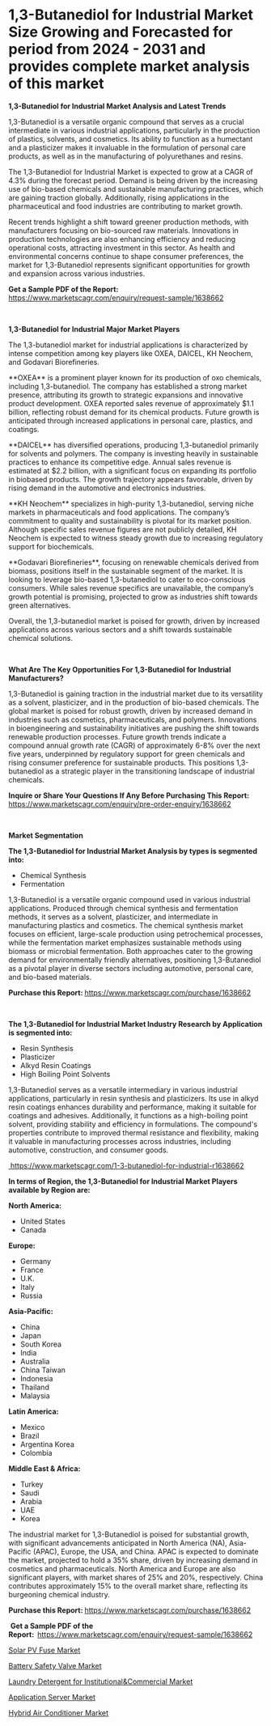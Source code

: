 <p><h1>1,3-Butanediol for Industrial Market Size Growing and Forecasted for period from 2024 - 2031 and provides complete market analysis of this market</h1></p><p><strong>1,3-Butanediol for Industrial Market Analysis and Latest Trends</strong></p>
<p><p>1,3-Butanediol is a versatile organic compound that serves as a crucial intermediate in various industrial applications, particularly in the production of plastics, solvents, and cosmetics. Its ability to function as a humectant and a plasticizer makes it invaluable in the formulation of personal care products, as well as in the manufacturing of polyurethanes and resins. </p><p>The 1,3-Butanediol for Industrial Market is expected to grow at a CAGR of 4.3% during the forecast period. Demand is being driven by the increasing use of bio-based chemicals and sustainable manufacturing practices, which are gaining traction globally. Additionally, rising applications in the pharmaceutical and food industries are contributing to market growth.</p><p>Recent trends highlight a shift toward greener production methods, with manufacturers focusing on bio-sourced raw materials. Innovations in production technologies are also enhancing efficiency and reducing operational costs, attracting investment in this sector. As health and environmental concerns continue to shape consumer preferences, the market for 1,3-Butanediol represents significant opportunities for growth and expansion across various industries.</p></p>
<p><strong>Get a Sample PDF of the Report:&nbsp;</strong> <a href="https://www.marketscagr.com/enquiry/request-sample/1638662">https://www.marketscagr.com/enquiry/request-sample/1638662</a></p>
<p>&nbsp;</p>
<p><strong>1,3-Butanediol for Industrial Major Market Players</strong></p>
<p><p>The 1,3-butanediol market for industrial applications is characterized by intense competition among key players like OXEA, DAICEL, KH Neochem, and Godavari Biorefineries.</p><p>**OXEA** is a prominent player known for its production of oxo chemicals, including 1,3-butanediol. The company has established a strong market presence, attributing its growth to strategic expansions and innovative product development. OXEA reported sales revenue of approximately $1.1 billion, reflecting robust demand for its chemical products. Future growth is anticipated through increased applications in personal care, plastics, and coatings.</p><p>**DAICEL** has diversified operations, producing 1,3-butanediol primarily for solvents and polymers. The company is investing heavily in sustainable practices to enhance its competitive edge. Annual sales revenue is estimated at $2.2 billion, with a significant focus on expanding its portfolio in biobased products. The growth trajectory appears favorable, driven by rising demand in the automotive and electronics industries.</p><p>**KH Neochem** specializes in high-purity 1,3-butanediol, serving niche markets in pharmaceuticals and food applications. The company’s commitment to quality and sustainability is pivotal for its market position. Although specific sales revenue figures are not publicly detailed, KH Neochem is expected to witness steady growth due to increasing regulatory support for biochemicals.</p><p>**Godavari Biorefineries**, focusing on renewable chemicals derived from biomass, positions itself in the sustainable segment of the market. It is looking to leverage bio-based 1,3-butanediol to cater to eco-conscious consumers. While sales revenue specifics are unavailable, the company’s growth potential is promising, projected to grow as industries shift towards green alternatives.</p><p>Overall, the 1,3-butanediol market is poised for growth, driven by increased applications across various sectors and a shift towards sustainable chemical solutions.</p></p>
<p>&nbsp;</p>
<p><strong>What Are The Key Opportunities For 1,3-Butanediol for Industrial Manufacturers?</strong></p>
<p><p>1,3-Butanediol is gaining traction in the industrial market due to its versatility as a solvent, plasticizer, and in the production of bio-based chemicals. The global market is poised for robust growth, driven by increased demand in industries such as cosmetics, pharmaceuticals, and polymers. Innovations in bioengineering and sustainability initiatives are pushing the shift towards renewable production processes. Future growth trends indicate a compound annual growth rate (CAGR) of approximately 6-8% over the next five years, underpinned by regulatory support for green chemicals and rising consumer preference for sustainable products. This positions 1,3-butanediol as a strategic player in the transitioning landscape of industrial chemicals.</p></p>
<p><strong>Inquire or Share Your Questions If Any Before Purchasing This Report:</strong> <a href="https://www.marketscagr.com/enquiry/pre-order-enquiry/1638662">https://www.marketscagr.com/enquiry/pre-order-enquiry/1638662</a></p>
<p>&nbsp;</p>
<p><strong>Market Segmentation</strong></p>
<p><strong>The 1,3-Butanediol for Industrial Market Analysis by types is segmented into:</strong></p>
<p><ul><li>Chemical Synthesis</li><li>Fermentation</li></ul></p>
<p><p>1,3-Butanediol is a versatile organic compound used in various industrial applications. Produced through chemical synthesis and fermentation methods, it serves as a solvent, plasticizer, and intermediate in manufacturing plastics and cosmetics. The chemical synthesis market focuses on efficient, large-scale production using petrochemical processes, while the fermentation market emphasizes sustainable methods using biomass or microbial fermentation. Both approaches cater to the growing demand for environmentally friendly alternatives, positioning 1,3-Butanediol as a pivotal player in diverse sectors including automotive, personal care, and bio-based materials.</p></p>
<p><strong>Purchase this Report:&nbsp;</strong><a href="https://www.marketscagr.com/purchase/1638662">https://www.marketscagr.com/purchase/1638662</a></p>
<p>&nbsp;</p>
<p><strong>The 1,3-Butanediol for Industrial Market Industry Research by Application is segmented into:</strong></p>
<p><ul><li>Resin Synthesis</li><li>Plasticizer</li><li>Alkyd Resin Coatings</li><li>High Boiling Point Solvents</li></ul></p>
<p><p>1,3-Butanediol serves as a versatile intermediary in various industrial applications, particularly in resin synthesis and plasticizers. Its use in alkyd resin coatings enhances durability and performance, making it suitable for coatings and adhesives. Additionally, it functions as a high-boiling point solvent, providing stability and efficiency in formulations. The compound's properties contribute to improved thermal resistance and flexibility, making it valuable in manufacturing processes across industries, including automotive, construction, and consumer goods.</p></p>
<p><a href="https://www.marketscagr.com/1-3-butanediol-for-industrial-r1638662">&nbsp;https://www.marketscagr.com/1-3-butanediol-for-industrial-r1638662</a></p>
<p><strong>In terms of Region, the 1,3-Butanediol for Industrial Market Players available by Region are:</strong></p>
<p>
    <p> <strong> North America: </strong>
        <ul>
            <li>United States</li>
            <li>Canada</li>
        </ul>
        </p> 
    <p> <strong> Europe: </strong>
        <ul>
            <li>Germany</li>
            <li>France</li>
            <li>U.K.</li>
            <li>Italy</li>
            <li>Russia</li>
        </ul>
        </p> 
    <p> <strong> Asia-Pacific: </strong>
        <ul>
            <li>China</li>
            <li>Japan</li>
            <li>South Korea</li>
            <li>India</li>
            <li>Australia</li>
            <li>China Taiwan</li>
            <li>Indonesia</li>
            <li>Thailand</li>
            <li>Malaysia</li>
        </ul>
        </p> 
    <p> <strong> Latin America: </strong>
        <ul>
            <li>Mexico</li>
            <li>Brazil</li>
            <li>Argentina Korea</li>
            <li>Colombia</li>
        </ul>
        </p> 
    <p> <strong> Middle East & Africa: </strong>
        <ul>
            <li>Turkey</li>
            <li>Saudi</li>
            <li>Arabia</li>
            <li>UAE</li>
            <li>Korea</li>
        </ul>
    </p>
    </p>
<p><p>The industrial market for 1,3-Butanediol is poised for substantial growth, with significant advancements anticipated in North America (NA), Asia-Pacific (APAC), Europe, the USA, and China. APAC is expected to dominate the market, projected to hold a 35% share, driven by increasing demand in cosmetics and pharmaceuticals. North America and Europe are also significant players, with market shares of 25% and 20%, respectively. China contributes approximately 15% to the overall market share, reflecting its burgeoning chemical industry.</p></p>
<p><strong>Purchase this Report: </strong><a href="https://www.marketscagr.com/purchase/1638662">https://www.marketscagr.com/purchase/1638662</a></p>
<p>&nbsp;<strong>Get a Sample PDF of the Report:&nbsp;&nbsp;</strong><a href="https://www.marketscagr.com/enquiry/request-sample/1638662">https://www.marketscagr.com/enquiry/request-sample/1638662</a></p>
<p><strong></strong></p>
<p><p><a href="https://medium.com/@timmyadtkejs/emerging-solar-pv-fuse-market-opportunities-market-analysis-for-investors-and-stakeholders-a26a0cc84920?postPublishedType=repub">Solar PV Fuse Market</a></p><p><a href="https://www.linkedin.com/pulse/what-growth-drivers-battery-safety-valve-market-comprehensive-rhlef?trackingId=aBRQmfSxSFiuxMjMKs7qig%3D%3D">Battery Safety Valve Market</a></p><p><a href="https://medium.com/@maximoschinner2023/laundry-detergent-for-institutional-commercial-market-size-is-growing-at-cagr-of-10-1-f91b9cfbf387?postPublishedType=repub">Laundry Detergent for Institutional&Commercial Market</a></p><p><a href="https://www.linkedin.com/pulse/future-application-server-market-global-forecast-trends-wmblc">Application Server Market</a></p><p><a href="https://issuu.com/reportprime-2/docs/hybrid-air-conditioner-market-size-_c2b3e491f5ef36">Hybrid Air Conditioner Market</a></p></p>